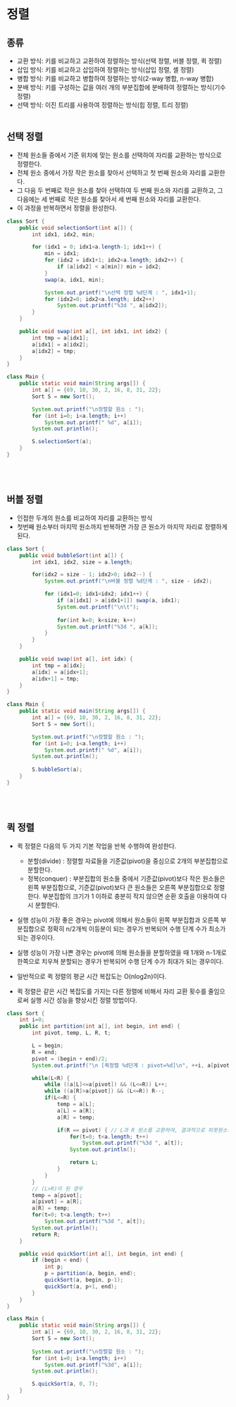 # 정렬

## 종류
- 교환 방식: 키를 비교하고 교환하여 정렬하는 방식(선택 정렬, 버블 정렬, 퀵 정렬)
- 삽입 방식: 키를 비교하고 삽입하여 정렬하는 방식(삽입 정렬, 셸 정렬)
- 병합 방식: 키를 비교하고 병합하여 정렬하는 방식(2-way 병합, n-way 병합)
- 분배 방식: 키를 구성하는 값을 여러 개의 부분집합에 분배하여 정렬하는 방식(기수 정렬)
- 선택 방식: 이진 트리를 사용하여 정렬하는 방식(힙 정렬, 트리 정렬)
<br><br>

## 선택 정렬
- 전체 원소들 중에서 기준 위치에 맞는 원소를 선택하여 자리를 교환하는 방식으로 정렬한다.
- 전체 원소 중에서 가장 작은 원소를 찾아서 선택하고 첫 번째 원소와 자리를 교환한다.
- 그 다음 두 번째로 작은 원소를 찾아 선택하여 두 번째 원소와 자리를 교환하고, 그 다음에는 세 번째로 작은 원소를 찾아서 세 번째 원소와 자리를 교환한다.
- 이 과정을 반복하면서 정렬을 완성한다.
  
```java
class Sort {
    public void selectionSort(int a[]) {
        int idx1, idx2, min;

        for (idx1 = 0; idx1<a.length-1; idx1++) {
            min = idx1;
            for (idx2 = idx1+1; idx2<a.length; idx2++) {
                if (a[idx2] < a[min]) min = idx2;
            }
            swap(a, idx1, min);

            System.out.printf("\n선택 정렬 %d단계 : ", idx1+1);
            for (idx2=0; idx2<a.length; idx2++)
                System.out.printf("%3d ", a[idx2]);
        }
    }

    public void swap(int a[], int idx1, int idx2) {
        int tmp = a[idx1];
        a[idx1] = a[idx2];
        a[idx2] = tmp;
    }
}

class Main {
    public static void main(String args[]) {
        int a[] = {69, 10, 30, 2, 16, 8, 31, 22};
        Sort S = new Sort();

        System.out.printf("\n정렬할 원소 : ");
        for (int i=0; i<a.length; i++)
            System.out.printf(" %d", a[i]);
        System.out.println();

        S.selectionSort(a);
    }
}
```
<br><br>

## 버블 정렬
- 인접한 두개의 원소를 비교하여 자리를 교환하는 방식
- 첫번째 원소부터 마지막 원소까지 반복하면 가장 큰 원소가 마지막 자리로 정렬하게 된다.

```java
class Sort {
    public void bubbleSort(int a[]) {
        int idx1, idx2, size = a.length;

        for(idx2 = size - 1; idx2>0; idx2--) {
            System.out.printf("\n버블 정렬 %d단계 : ", size - idx2);

            for (idx1=0; idx1<idx2; idx1++) {
                if (a[idx1] > a[idx1+1]) swap(a, idx1);
                System.out.printf("\n\t");
                
                for(int k=0; k<size; k++)
                System.out.printf("%3d ", a[k]);
            }
        }
    }

    public void swap(int a[], int idx) {
        int tmp = a[idx];
        a[idx] = a[idx+1];
        a[idx+1] = tmp;
    }
}

class Main {
    public static void main(String args[]) {
        int a[] = {69, 10, 30, 2, 16, 8, 31, 22};
        Sort S = new Sort();

        System.out.printf("\n정렬할 원소 : ");
        for (int i=0; i<a.length; i++)
            System.out.printf(" %d", a[i]);
        System.out.println();
        
        S.bubbleSort(a);
    }
}
```
<br><br>

## 퀵 정렬
- 퀵 정렬은 다음의 두 가지 기본 작업을 반복 수행하여 완성한다.
  - 분할(divide) : 정렬할 자료들을 기준값(pivot)을 중심으로 2개의 부분집합으로 분할한다.
  - 정복(conquer) : 부분집합의 원소들 중에서 기준값(pivot)보다 작은 원소들은 왼쪽 부분집합으로, 기준값(pivot)보다 큰 원소들은 오른쪽 부분집합으로 정렬한다. 부분집합의 크기가 1 이하로 충분히 작지 않으면 순환 호출을 이용하여 다시 분할한다.

- 실행 성능이 가장 좋은 경우는 pivot에 의해서 원소들이 왼쪽 부분집합과 오른쪽 부분집합으로 정확히 n/2개씩 이등분이 되는 경우가 반복되어 수행 단계 수가 최소가 되는 경우이다.
- 실행 성능이 가장 나쁜 경우는 pivot에 의해 원소들을 분할하였을 때 1개와 n-1개로 한쪽으로 치우쳐 분할되는 경우가 반복되어 수행 단계 수가 최대가 되는 경우이다.
- 일반적으로 퀵 정렬의 평균 시간 복잡도는 O(nlog2n)이다.
- 퀵 정렬은 같은 시간 복잡도를 가지는 다른 정렬에 비해서 자리 교환 횟수를 줄임으로써 실행 시간 성능을 향상시킨 정렬 방법이다.

```java
class Sort {
    int i=0;
    public int partition(int a[], int begin, int end) {
        int pivot, temp, L, R, t;

        L = begin;
        R = end;
        pivot = (begin + end)/2;
        System.out.printf("\n [퀵정렬 %d단계 : pivot=%d]\n", ++i, a[pivot]);

        while(L<R) {
            while ((a[L]<=a[pivot]) && (L<=R)) L++;
            while ((a[R]>a[pivot]) && (L<=R)) R--;
            if(L<=R) {
                temp = a[L];
                a[L] = a[R];
                a[R] = temp;

                if(R == pivot) { // L과 R 원소를 교환하여, 결과적으로 피봇원소의 위치가 변경된 경우
                    for(t=0; t<a.length; t++)
                        System.out.printf("%3d ", a[t]);
                    System.out.println();

                    return L;
                }
            }
        }
        // (L>R)이 된 경우
        temp = a[pivot];
        a[pivot] = a[R];
        a[R] = temp;
        for(t=0; t<a.length; t++)
            System.out.printf("%3d ", a[t]);
        System.out.println();
        return R;
    }

    public void quickSort(int a[], int begin, int end) {
        if (begin < end) {
            int p;
            p = partition(a, begin, end);
            quickSort(a, begin, p-1);
            quickSort(a, p+1, end);
        }
    }
}

class Main {
    public static void main(String args[]) {
        int a[] = {69, 10, 30, 2, 16, 8, 31, 22};
        Sort S = new Sort();
        
        System.out.printf("\n정렬할 원소 : ");
        for (int i=0; i<a.length; i++)
            System.out.printf("%3d", a[i]);
        System.out.println();

        S.quickSort(a, 0, 7);
    }
}
```
